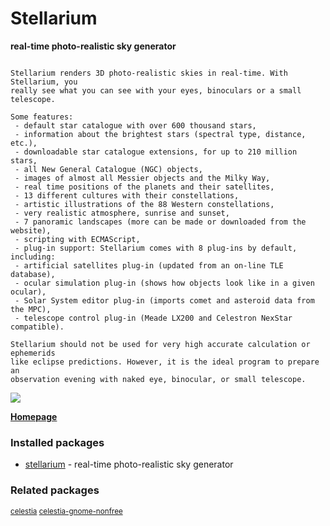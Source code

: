 # Stellarium

__real-time photo-realistic sky generator__

```

Stellarium renders 3D photo-realistic skies in real-time. With Stellarium, you
really see what you can see with your eyes, binoculars or a small telescope.

Some features:
 - default star catalogue with over 600 thousand stars,
 - information about the brightest stars (spectral type, distance, etc.),
 - downloadable star catalogue extensions, for up to 210 million stars,
 - all New General Catalogue (NGC) objects,
 - images of almost all Messier objects and the Milky Way,
 - real time positions of the planets and their satellites,
 - 13 different cultures with their constellations,
 - artistic illustrations of the 88 Western constellations,
 - very realistic atmosphere, sunrise and sunset,
 - 7 panoramic landscapes (more can be made or downloaded from the website),
 - scripting with ECMAScript,
 - plug-in support: Stellarium comes with 8 plug-ins by default, including:
 - artificial satellites plug-in (updated from an on-line TLE database),
 - ocular simulation plug-in (shows how objects look like in a given ocular),
 - Solar System editor plug-in (imports comet and asteroid data from the MPC),
 - telescope control plug-in (Meade LX200 and Celestron NexStar compatible).

Stellarium should not be used for very high accurate calculation or ephemerids
like eclipse predictions. However, it is the ideal program to prepare an
observation evening with naked eye, binocular, or small telescope.

```

[![](https://screenshots.debian.net/thumbnail/stellarium/)](https://screenshots.debian.net/screenshot/stellarium/)


 **[Homepage](http://www.stellarium.org)**

### Installed packages

* [stellarium](https://packages.debian.org/stretch/stellarium) - real-time photo-realistic sky generator

### Related packages

<sub> [celestia](https://packages.debian.org/stretch/celestia) [celestia-gnome-nonfree](https://packages.debian.org/stretch/celestia-gnome-nonfree)  </sub>
